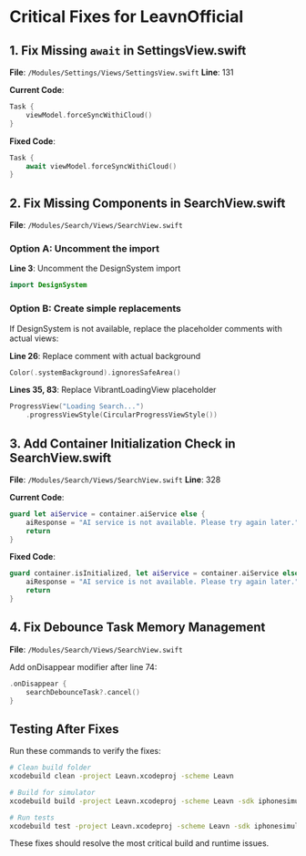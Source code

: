 # Critical Fixes for LeavnOfficial

## 1. Fix Missing `await` in SettingsView.swift

**File**: `/Modules/Settings/Views/SettingsView.swift`
**Line**: 131

**Current Code**:
```swift
Task {
    viewModel.forceSyncWithiCloud()
}
```

**Fixed Code**:
```swift
Task {
    await viewModel.forceSyncWithiCloud()
}
```

## 2. Fix Missing Components in SearchView.swift

**File**: `/Modules/Search/Views/SearchView.swift`

### Option A: Uncomment the import
**Line 3**: Uncomment the DesignSystem import
```swift
import DesignSystem
```

### Option B: Create simple replacements
If DesignSystem is not available, replace the placeholder comments with actual views:

**Line 26**: Replace comment with actual background
```swift
Color(.systemBackground).ignoresSafeArea()
```

**Lines 35, 83**: Replace VibrantLoadingView placeholder
```swift
ProgressView("Loading Search...")
    .progressViewStyle(CircularProgressViewStyle())
```

## 3. Add Container Initialization Check in SearchView.swift

**File**: `/Modules/Search/Views/SearchView.swift`
**Line**: 328

**Current Code**:
```swift
guard let aiService = container.aiService else {
    aiResponse = "AI service is not available. Please try again later."
    return
}
```

**Fixed Code**:
```swift
guard container.isInitialized, let aiService = container.aiService else {
    aiResponse = "AI service is not available. Please try again later."
    return
}
```

## 4. Fix Debounce Task Memory Management

**File**: `/Modules/Search/Views/SearchView.swift`

Add onDisappear modifier after line 74:
```swift
.onDisappear {
    searchDebounceTask?.cancel()
}
```

## Testing After Fixes

Run these commands to verify the fixes:

```bash
# Clean build folder
xcodebuild clean -project Leavn.xcodeproj -scheme Leavn

# Build for simulator
xcodebuild build -project Leavn.xcodeproj -scheme Leavn -sdk iphonesimulator -configuration Debug

# Run tests
xcodebuild test -project Leavn.xcodeproj -scheme Leavn -sdk iphonesimulator -destination 'platform=iOS Simulator,name=iPhone 15'
```

These fixes should resolve the most critical build and runtime issues.